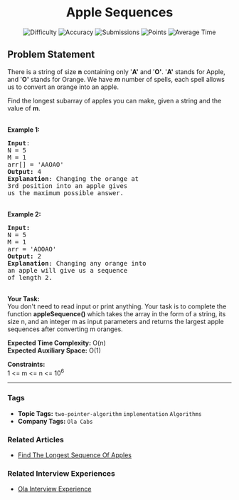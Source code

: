 <h1 align="center">Apple Sequences</h1>

<p align="center">
  <img alt="Difficulty" title="Difficulty" src="https://custom-icon-badges.demolab.com/badge/Difficulty: Medium-1F222E?style=for-the-badge&logoColor=white&logo=fire"/>
  <img alt="Accuracy" title="Accuracy" src="https://custom-icon-badges.demolab.com/badge/Accuracy: 54.04%25-1F222E?style=for-the-badge&logoColor=white&logo=target"/>
  <img alt="Submissions" title="Submissions" src="https://custom-icon-badges.demolab.com/badge/Submissions: 24K+-1F222E?style=for-the-badge&logoColor=white&logo=repo"/>
  <img alt="Points" title="Points" src="https://custom-icon-badges.demolab.com/badge/Points: 4-1F222E?style=for-the-badge&logoColor=white&logo=award"/>
  <img alt="Average Time" title="Average Time" src="https://custom-icon-badges.demolab.com/badge/Average%20Time: N/A-1F222E?style=for-the-badge&logoColor=white&logo=clock"/>
</p>

## Problem Statement

There is a string of size <b>n</b> containing only '<b>A'</b> and '<b>O'</b>. '<b>A'</b> stands for Apple, and '<b>O'</b> stands for Orange. We have <b><i>m</i></b> number of spells, each spell allows us to convert an orange into an apple. 

Find the longest subarray of apples you can make, given a string and the value of <b>m</b>.

<br><b>Example 1:</b>

<pre><b>Input</b>:
N = 5
M = 1
arr[] = 'AAOAO'
<b>Output:</b> 4 
<b>Explanation</b>: Changing the orange at 
3rd position into an apple gives 
us the maximum possible answer.
</pre>

<br><b>Example 2:</b>

<pre><b>Input:</b>
N = 5
M = 1
arr = 'AOOAO'
<b>Output: </b>2
<b>Explanation</b>: Changing any orange into 
an apple will give us a sequence 
of length 2.</pre>

<br><b>Your Task:  </b><br>You don't need to read input or print anything. Your task is to complete the function <b>appleSequence</b><b>()</b> which takes the array in the form of a string, its size n,<b> </b>and an integer m<b> </b>as input parameters and returns the largest apple sequences after converting m oranges.

<b>Expected Time Complexity:</b> O(n)<br><b>Expected Auxiliary Space:</b> O(1)

<b>Constraints:</b><br>1 <= m <= n <= 10<sup>6</sup>


<hr>

### Tags
- **Topic Tags:** `two-pointer-algorithm` `implementation` `Algorithms`
- **Company Tags:** `Ola Cabs`

### Related Articles
- [Find The Longest Sequence Of Apples](https://www.geeksforgeeks.org/find-the-longest-sequence-of-apples/)

### Related Interview Experiences
- [Ola Interview Experience](https://www.geeksforgeeks.org/ola-interview-experience/)
